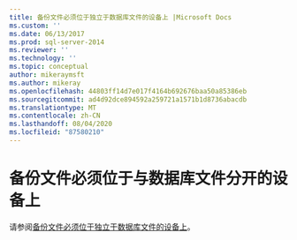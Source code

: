 ```yaml
---
title: 备份文件必须位于独立于数据库文件的设备上 |Microsoft Docs
ms.custom: ''
ms.date: 06/13/2017
ms.prod: sql-server-2014
ms.reviewer: ''
ms.technology: ''
ms.topic: conceptual
author: mikeraymsft
ms.author: mikeray
ms.openlocfilehash: 44803ff14d7e017f4164b692676baa50a85386eb
ms.sourcegitcommit: ad4d92dce894592a259721a1571b1d8736abacdb
ms.translationtype: MT
ms.contentlocale: zh-CN
ms.lasthandoff: 08/04/2020
ms.locfileid: "87580210"
---
```

# <a name="backup-files-must-be-on-separate-devices-from-the-database-files"></a>备份文件必须位于与数据库文件分开的设备上
请参阅[备份文件必须位于独立于数据库文件的设备上](../../database-engine/backup-files-must-be-on-separate-devices-from-the-database-files.md)。
